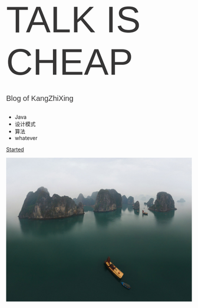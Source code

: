 <!-- ![logo](Moon.png) -->

<div style='font-size: 100px;font-size:bold;font-family: Montserrat,sans-serif;color:rgb(54, 53, 53);margin-bottom: 30px;'>TALK IS CHEAP</div>

<div style='font-size: 20px;font-size:bold;font-family: Montserrat,sans-serif;color:rgb(54, 53, 53);margin-bottom: 30px;'>Blog of KangZhiXing</div>

* Java
* 设计模式
* 算法
* whatever

[Started](README.md)

![](27.jpg)
